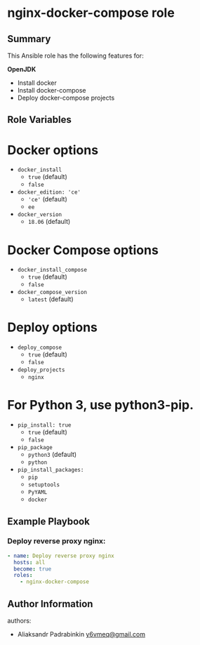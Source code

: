 nginx-docker-compose role
=========

## Summary

This Ansible role has the following features for:

**OpenJDK**

- Install docker
- Install docker-compose
- Deploy docker-compose projects


## Role Variables
# Docker  options
  - `docker_install` 
    - `true` (default)
    - `false`
  - `docker_edition: 'ce'`
    - `'ce'` (default)
    - `ee`
  - `docker_version`
    - `18.06` (default)

# Docker Compose options
  - `docker_install_compose`
    - `true` (default)
    - `false`
  - `docker_compose_version`
    - `latest` (default)
  
# Deploy options
  - `deploy_compose`
    - `true` (default)
    - `false`
  - `deploy_projects`
    - `nginx`

# For Python 3, use python3-pip.
  - `pip_install: true`
    - `true` (default)
    - `false`
  - `pip_package`
    - `python3` (default)
    - `python`
  - `pip_install_packages:`
    - `pip`
    - `setuptools`
    - `PyYAML`
    - `docker`

Example Playbook
----------------
### Deploy reverse proxy nginx:
```yaml
- name: Deploy reverse proxy nginx
  hosts: all
  become: true
  roles:
    - nginx-docker-compose
```

Author Information
------------------

authors:
  - Aliaksandr Padrabinkin <y6vmeq@gmail.com>
